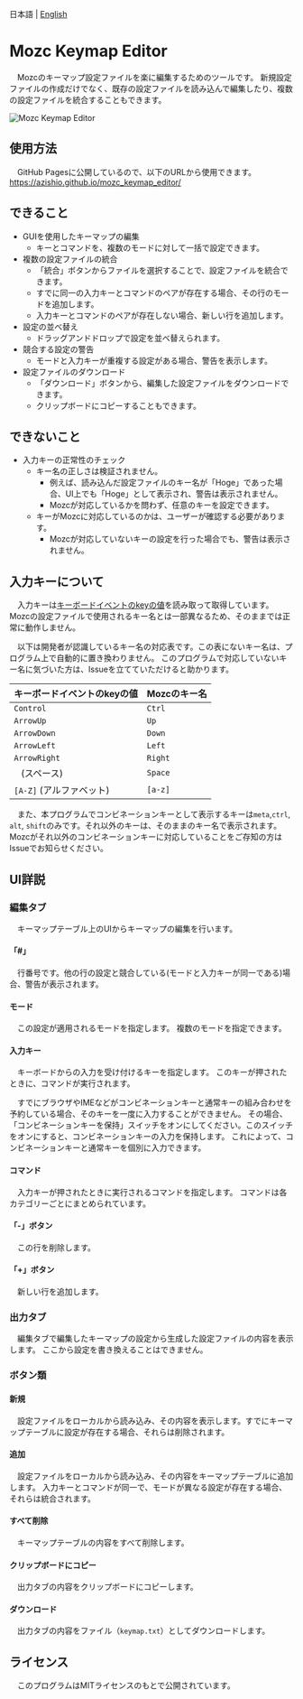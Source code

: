 日本語 | [English](README_en.md)

# Mozc Keymap Editor
　Mozcのキーマップ設定ファイルを楽に編集するためのツールです。
新規設定ファイルの作成だけでなく、既存の設定ファイルを読み込んで編集したり、複数の設定ファイルを統合することもできます。

![Mozc Keymap Editor](https://github.com/azishio/mozc_keymap_editor/assets/127939746/6ca19970-a16e-47e1-9c88-6506810956ae)

## 使用方法
　GitHub Pagesに公開しているので、以下のURLから使用できます。
https://azishio.github.io/mozc_keymap_editor/

## できること
+ GUIを使用したキーマップの編集
  + キーとコマンドを、複数のモードに対して一括で設定できます。
+ 複数の設定ファイルの統合
  + 「統合」ボタンからファイルを選択することで、設定ファイルを統合できます。
  + すでに同一の入力キーとコマンドのペアが存在する場合、その行のモードを追加します。
  + 入力キーとコマンドのペアが存在しない場合、新しい行を追加します。
+ 設定の並べ替え
  + ドラッグアンドドロップで設定を並べ替えられます。
+ 競合する設定の警告
  + モードと入力キーが重複する設定がある場合、警告を表示します。
+ 設定ファイルのダウンロード
  + 「ダウンロード」ボタンから、編集した設定ファイルをダウンロードできます。
  + クリップボードにコピーすることもできます。

## できないこと
+ 入力キーの正常性のチェック
  + キー名の正しさは検証されません。
    + 例えば、読み込んだ設定ファイルのキー名が「Hoge」であった場合、UI上でも「Hoge」として表示され、警告は表示されません。
    + Mozcが対応しているかを問わず、任意のキーを設定できます。
  + キーがMozcに対応しているのかは、ユーザーが確認する必要があります。
    + Mozcが対応していないキーの設定を行った場合でも、警告は表示されません。

## 入力キーについて
　入力キーは[キーボードイベントのkeyの値](https://developer.mozilla.org/ja/docs/Web/API/UI_Events/Keyboard_event_key_values)を読み取って取得しています。
Mozcの設定ファイルで使用されるキー名とは一部異なるため、そのままでは正常に動作しません。

　以下は開発者が認識しているキー名の対応表です。この表にないキー名は、プログラム上で自動的に置き換わりません。
このプログラムで対応していないキー名に気づいた方は、Issueを立てていただけると助かります。

| キーボードイベントのkeyの値   | Mozcのキー名 |
|-------------------|----------|
| `Control`         | `Ctrl`   |
| `ArrowUp`         | `Up`     |
| `ArrowDown`       | `Down`   |
| `ArrowLeft`       | `Left`   |
| `ArrowRight`      | `Right`  |
| ` ` (スペース)        | `Space`  |
| `[A-Z]` (アルファベット) | `[a-z]`  |

　また、本プログラムでコンビネーションキーとして表示するキーは`meta`,`ctrl`, `alt`, `shift`のみです。それ以外のキーは、そのままのキー名で表示されます。
Mozcがそれ以外のコンビネーションキーに対応していることをご存知の方はIssueでお知らせください。

## UI詳説

### 編集タブ
　キーマップテーブル上のUIからキーマップの編集を行います。

#### 「\#」
　行番号です。他の行の設定と競合している(モードと入力キーが同一である)場合、警告が表示されます。
#### モード
　この設定が適用されるモードを指定します。
複数のモードを指定できます。
#### 入力キー
　キーボードからの入力を受け付けるキーを指定します。
このキーが押されたときに、コマンドが実行されます。

　すでにブラウザやIMEなどがコンビネーションキーと通常キーの組み合わせを予約している場合、そのキーを一度に入力することができません。
その場合、「コンビネーションキーを保持」スイッチをオンにしてください。このスイッチをオンにすると、コンビネーションキーの入力を保持します。
これによって、コンビネーションキーと通常キーを個別に入力できます。
#### コマンド
　入力キーが押されたときに実行されるコマンドを指定します。
コマンドは各カテゴリーごとにまとめられています。
#### 「-」ボタン
　この行を削除します。
#### 「+」ボタン
　新しい行を追加します。

### 出力タブ
　編集タブで編集したキーマップの設定から生成した設定ファイルの内容を表示します。
ここから設定を書き換えることはできません。

### ボタン類
#### 新規
　設定ファイルをローカルから読み込み、その内容を表示します。すでにキーマップテーブルに設定が存在する場合、それらは削除されます。
#### 追加
　設定ファイルをローカルから読み込み、その内容をキーマップテーブルに追加します。
入力キーとコマンドが同一で、モードが異なる設定が存在する場合、それらは統合されます。
#### すべて削除
　キーマップテーブルの内容をすべて削除します。
#### クリップボードにコピー
　出力タブの内容をクリップボードにコピーします。
#### ダウンロード
　出力タブの内容をファイル（`keymap.txt`）としてダウンロードします。

## ライセンス
　このプログラムはMITライセンスのもとで公開されています。
